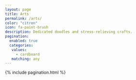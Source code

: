```yaml
---
layout: page
title: Arts
permalink: /arts/
color: "citron"
icon: fa-paint-brush
description: Dedicated doodles and stress-relieving crafts.
pagination:
  enabled: true
  categories:
   values:
     - cardboard
   matching: any
---
```


<div>
  {% include pagination.html %}
</div>
